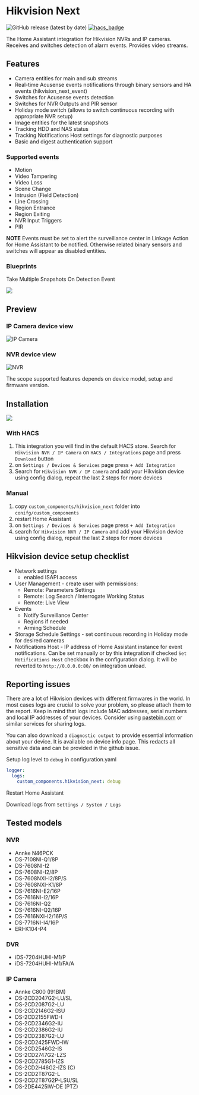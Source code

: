 # Hikvision Next

![GitHub release (latest by date)](https://img.shields.io/github/v/release/maciej-or/hikvision_next?style=flat-square) [![hacs_badge](https://img.shields.io/badge/HACS-Default-orange.svg)](https://github.com/hacs/integration)

The Home Assistant integration for Hikvision NVRs and IP cameras. Receives and switches detection of alarm events. Provides video streams.

## Features

- Camera entities for main and sub streams
- Real-time Acusense events notifications through binary sensors and HA events (hikvision_next_event)
- Switches for Acusense events detection
- Switches for NVR Outputs and PIR sensor
- Holiday mode switch (allows to switch continuous recording with appropriate NVR setup)
- Image entities for the latest snapshots
- Tracking HDD and NAS status
- Tracking Notifications Host settings for diagnostic purposes
- Basic and digest authentication support

### Supported events

- Motion
- Video Tampering
- Video Loss
- Scene Change
- Intrusion (Field Detection)
- Line Crossing
- Region Entrance
- Region Exiting
- NVR Input Triggers
- PIR

**NOTE**
Events must be set to alert the surveillance center in Linkage Action for Home Assistant to be notified. Otherwise related binary sensors and switches will appear as disabled entities.

### Blueprints

Take Multiple Snapshots On Detection Event

[<img src="https://my.home-assistant.io/badges/blueprint_import.svg">](https://my.home-assistant.io/redirect/blueprint_import/?blueprint_url=https://github.com/maciej-or/hikvision_next/blob/main/blueprints/take_pictures_on_motion_detection.yaml)
## Preview

### IP Camera device view
![IP Camera](/assets/ipcam.jpg "IP Camera device view")

### NVR device view
![NVR](/assets/nvr.jpg "NVR device view")

The scope supported features depends on device model, setup and firmware version.

## Installation

[<img src="https://my.home-assistant.io/badges/hacs_repository.svg">](https://my.home-assistant.io/redirect/hacs_repository/?owner=maciej-or&repository=hikvision_next&category=integration)

### With HACS

1. This integration you will find in the default HACS store. Search for `Hikvision NVR / IP Camera` on `HACS / Integrations` page and press `Download` button
2. on `Settings / Devices & Services` page press `+ Add Integration`
3. Search for `Hikvision NVR / IP Camera` and add your Hikvision device using config dialog, repeat the last 2 steps for more devices

### Manual

1. copy `custom_components/hikvision_next` folder into `conifg/custom_components`
2. restart Home Assistant
3. on `Settings / Devices & Services` page press `+ Add Integration`
4. search for `Hikvision NVR / IP Camera` and add your Hikvision device using config dialog, repeat the last 2 steps for more devices

## Hikvision device setup checklist

- Network settings
  - enabled ISAPI access
- User Management - create user with permissions:
  - Remote: Parameters Settings
  - Remote: Log Search / Interrogate Working Status
  - Remote: Live View
- Events
  - Notify Surveillance Center
  - Regions if needed
  - Arming Schedule
- Storage Schedule Settings - set continuous recording in Holiday mode for desired cameras
- Notifications Host - IP address of Home Assistant instance for event notifications. Can be set manually or by this integration if checked `Set Notifications Host` checkbox in the configuration dialog. It will be reverted to `http://0.0.0.0:80/` on integration unload.

## Reporting issues

There are a lot of Hikvision devices with different firmwares in the world. In most cases logs are crucial to solve your problem, so please attach them to the report.
Keep in mind that logs include MAC addresses, serial numbers and local IP addresses of your devices. Consider using [pastebin.com](https://pastebin.com) or similar services for sharing logs.

You can also download a `diagnostic output` to provide essential information about your device. It is available on device info page. This redacts all sensitive data and can be provided in the github issue.

Setup log level to `debug` in configuration.yaml

```yaml
logger:
  logs:
    custom_components.hikvision_next: debug
```

Restart Home Assistant

Download logs from `Settings / System / Logs`

## Tested models

### NVR

- Annke N46PCK
- DS-7108NI-Q1/8P
- DS-7608NI-I2
- DS-7608NI-I2/8P
- DS-7608NXI-I2/8P/S
- DS-7608NXI-K1/8P
- DS-7616NI-E2/16P
- DS-7616NI-I2/16P
- DS-7616NI-Q2
- DS-7616NI-Q2/16P
- DS-7616NXI-I2/16P/S
- DS-7716NI-I4/16P
- ERI-K104-P4

### DVR

- iDS-7204HUHI-M1/P
- iDS-7204HUHI-M1/FA/A

### IP Camera

- Annke C800 (I91BM)
- DS-2CD2047G2-LU/SL
- DS-2CD2087G2-LU
- DS-2CD2146G2-ISU
- DS-2CD2155FWD-I
- DS-2CD2346G2-IU
- DS-2CD2386G2-IU
- DS-2CD2387G2-LU
- DS-2CD2425FWD-IW
- DS-2CD2546G2-IS
- DS-2CD2747G2-LZS
- DS-2CD2785G1-IZS
- DS-2CD2H46G2-IZS (C)
- DS-2CD2T87G2-L
- DS-2CD2T87G2P-LSU/SL
- DS-2DE4425IW-DE (PTZ)
